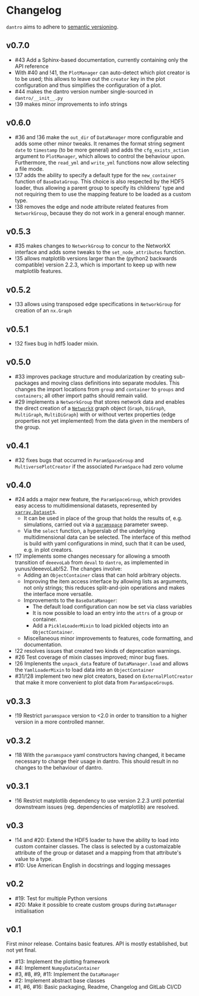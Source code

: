# Changelog

`dantro` aims to adhere to [semantic versioning](https://semver.org/).

## v0.7.0
- #43 Add a Sphinx-based documentation, currently containing only the API reference
- With #40 and !41, the `PlotManager` can auto-detect which plot creator is to be used; this allows to leave out the `creator` key in the plot configuration and thus simplifies the configuration of a plot.
- #44 makes the dantro version number single-sourced in `dantro/__init__.py`
- !39 makes minor improvements to info strings


## v0.6.0
- #36 and !36 make the `out_dir` of `DataManager` more configurable and adds some other minor tweaks.
  It renames the format string segment `date` to `timestamp` (to be more general) and adds the `cfg_exists_action` argument to `PlotManager`, which allows to control the behaviour upon.
  Furthermore, the `read_yml` and `write_yml` functions now allow selecting a file mode.
- !37 adds the ability to specify a default type for the `new_container`
  function of `BaseDataGroup`. This choice is also respected by the HDF5
  loader, thus allowing a parent group to specify its childrens' type and not
  requiring them to use the mapping feature to be loaded as a custom type.
- !38 removes the edge and node attribute related features from `NetworkGroup`,
  because they do not work in a general enough manner.

## v0.5.3
- #35 makes changes to `NetworkGroup` to concur to the NetworkX interface and adds some tweaks to the `set_node_attributes` function.
- !35 allows matplotlib versions larger than the (python2 backwards compatible) version 2.2.3, which is important to keep up with new matplotlib features.

## v0.5.2
- !33 allows using transposed edge specifications in `NetworkGroup` for creation of an `nx.Graph`

## v0.5.1
- !32 fixes bug in hdf5 loader mixin.

## v0.5.0
- #33 improves package structure and modularization by creating sub-packages and moving class definitions into separate modules. This changes the import locations from `group` and `container` to `groups` and `containers`; all other import paths should remain valid.
- #29 implements a `NetworkGroup` that stores network data and enables the direct 
creation of a [`NetworkX`](https://networkx.github.io/documentation/stable/reference/classes/index.html) graph object (`Graph`, `DiGraph`, `MultiGraph`, `MultiDiGraph`)
with or without vertex properties (edge properties not yet implemented) from the data given in the members of the group.

## v0.4.1
- #32 fixes bugs that occurred in `ParamSpaceGroup` and `MultiversePlotCreator` if the associated `ParamSpace` had zero volume

## v0.4.0
- #24 adds a major new feature, the `ParamSpaceGroup`, which provides easy access to multidimensional datasets, represented by [`xarray.Dataset`](http://xarray.pydata.org/en/stable/data-structures.html#dataset)s.
   - It can be used in place of the group that holds the results of, e.g. simulations, carried out via a [`paramspace`](https://ts-gitlab.iup.uni-heidelberg.de/yunus/paramspace) parameter sweep.
   - Via the `select` function, a hyperslab of the underlying multidimensional data can be selected. The interface of this method is build with yaml configurations in mind, such that it can be used, e.g. in plot creators.
- !17 implements some changes necessary for allowing a smooth transition of `deeevoLab` from `deval` to `dantro`, as implemented in yunus/deeevoLab!52. The changes involve:
   - Adding an `ObjectContainer` class that can hold arbitrary objects.
   - Improving the item access interface by allowing lists as arguments, not only strings; this reduces split-and-join operations and makes the interface more versatile.
   - Improvements to the `BaseDataManager`:
      - The default load configuration can now be set via class variables
      - It is now possible to load an entry into the `attrs` of a group or container.
      - Add a `PickleLoaderMixin` to load pickled objects into an `ObjectContainer`.
   - Miscellaneous minor improvements to features, code formatting, and documentation.
- !22 resolves issues that created two kinds of deprecation warnings.
- #26 Test coverage of mixin classes improved; minor bug fixes.
- !26 Implenents the `unpack_data` feature of `DataManager.load` and allows the `YamlLoaderMixin` to load data into an `ObjectContainer`
- #31/!28 implement two new plot creators, based on `ExternalPlotCreator` that make it more convenient to plot data from `ParamSpaceGroup`s.

## v0.3.3
- !19 Restrict `paramspace` version to <2.0 in order to transition to a higher version in a more controlled manner.

## v0.3.2
- !18 With the `paramspace` yaml constructors having changed, it became necessary to change their usage in dantro. This should result in no changes to the behaviour of dantro.

## v0.3.1
- !16 Restrict matplotlib dependency to use version 2.2.3 until potential downstream issues (reg. dependencies of matplotlib) are resolved.

## v0.3
- !14 and #20: Extend the HDF5 loader to have the ability to load into custom container classes. The class is selected by a customaizable attribute of the group or dataset and a mapping from that attribute's value to a type.
- #10: Use American English in docstrings and logging messages


## v0.2
- #19: Test for multiple Python versions
- #20: Make it possible to create custom groups during `DataManager` initialisation


## v0.1
First minor release. Contains basic features. API is mostly established, but not yet final.

- #13: Implement the plotting framework
- #4: Implement `NumpyDataContainer`
- #3, #8, #9, #11: Implement the `DataManager`
- #2: Implement abstract base classes
- #1, #6, #16: Basic packaging, Readme, Changelog and GitLab CI/CD
